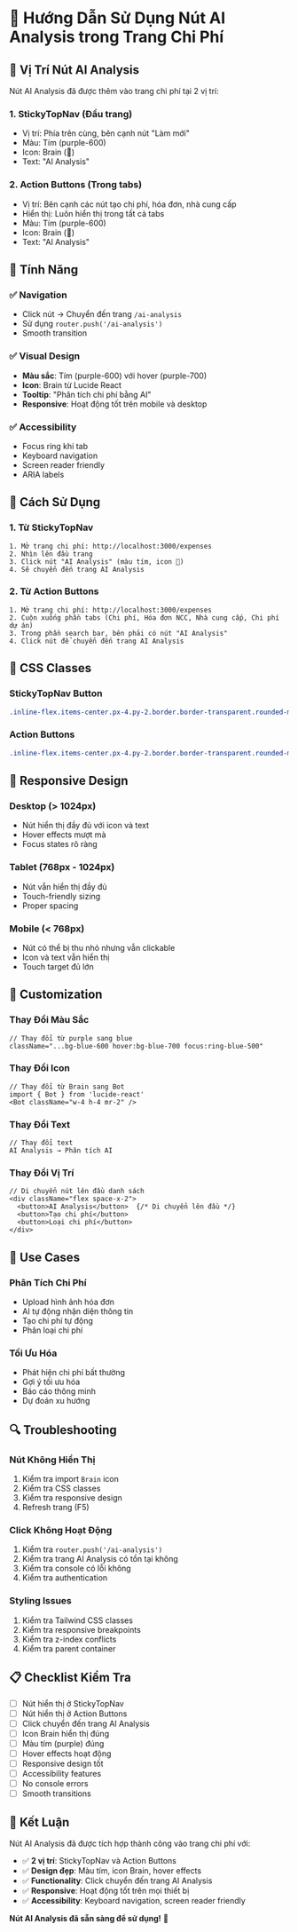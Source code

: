 # 🧠 Hướng Dẫn Sử Dụng Nút AI Analysis trong Trang Chi Phí

## 📍 **Vị Trí Nút AI Analysis**

Nút AI Analysis đã được thêm vào trang chi phí tại 2 vị trí:

### 1. **StickyTopNav (Đầu trang)**
- Vị trí: Phía trên cùng, bên cạnh nút "Làm mới"
- Màu: Tím (purple-600)
- Icon: Brain (🧠)
- Text: "AI Analysis"

### 2. **Action Buttons (Trong tabs)**
- Vị trí: Bên cạnh các nút tạo chi phí, hóa đơn, nhà cung cấp
- Hiển thị: Luôn hiển thị trong tất cả tabs
- Màu: Tím (purple-600)
- Icon: Brain (🧠)
- Text: "AI Analysis"

## 🎯 **Tính Năng**

### ✅ **Navigation**
- Click nút → Chuyển đến trang `/ai-analysis`
- Sử dụng `router.push('/ai-analysis')`
- Smooth transition

### ✅ **Visual Design**
- **Màu sắc**: Tím (purple-600) với hover (purple-700)
- **Icon**: Brain từ Lucide React
- **Tooltip**: "Phân tích chi phí bằng AI"
- **Responsive**: Hoạt động tốt trên mobile và desktop

### ✅ **Accessibility**
- Focus ring khi tab
- Keyboard navigation
- Screen reader friendly
- ARIA labels

## 🚀 **Cách Sử Dụng**

### 1. **Từ StickyTopNav**
```
1. Mở trang chi phí: http://localhost:3000/expenses
2. Nhìn lên đầu trang
3. Click nút "AI Analysis" (màu tím, icon 🧠)
4. Sẽ chuyển đến trang AI Analysis
```

### 2. **Từ Action Buttons**
```
1. Mở trang chi phí: http://localhost:3000/expenses
2. Cuộn xuống phần tabs (Chi phí, Hóa đơn NCC, Nhà cung cấp, Chi phí dự án)
3. Trong phần search bar, bên phải có nút "AI Analysis"
4. Click nút để chuyển đến trang AI Analysis
```

## 🎨 **CSS Classes**

### **StickyTopNav Button**
```css
.inline-flex.items-center.px-4.py-2.border.border-transparent.rounded-md.shadow-sm.text-sm.font-medium.text-white.bg-purple-600.hover:bg-purple-700.focus:outline-none.focus:ring-2.focus:ring-offset-2.focus:ring-purple-500.transition-colors
```

### **Action Buttons**
```css
.inline-flex.items-center.px-4.py-2.border.border-transparent.rounded-md.shadow-sm.text-sm.font-medium.text-white.bg-purple-600.hover:bg-purple-700.transition-colors
```

## 📱 **Responsive Design**

### **Desktop (> 1024px)**
- Nút hiển thị đầy đủ với icon và text
- Hover effects mượt mà
- Focus states rõ ràng

### **Tablet (768px - 1024px)**
- Nút vẫn hiển thị đầy đủ
- Touch-friendly sizing
- Proper spacing

### **Mobile (< 768px)**
- Nút có thể bị thu nhỏ nhưng vẫn clickable
- Icon và text vẫn hiển thị
- Touch target đủ lớn

## 🔧 **Customization**

### **Thay Đổi Màu Sắc**
```tsx
// Thay đổi từ purple sang blue
className="...bg-blue-600 hover:bg-blue-700 focus:ring-blue-500"
```

### **Thay Đổi Icon**
```tsx
// Thay đổi từ Brain sang Bot
import { Bot } from 'lucide-react'
<Bot className="w-4 h-4 mr-2" />
```

### **Thay Đổi Text**
```tsx
// Thay đổi text
AI Analysis → Phân tích AI
```

### **Thay Đổi Vị Trí**
```tsx
// Di chuyển nút lên đầu danh sách
<div className="flex space-x-2">
  <button>AI Analysis</button>  {/* Di chuyển lên đầu */}
  <button>Tạo chi phí</button>
  <button>Loại chi phí</button>
</div>
```

## 🎯 **Use Cases**

### **Phân Tích Chi Phí**
- Upload hình ảnh hóa đơn
- AI tự động nhận diện thông tin
- Tạo chi phí tự động
- Phân loại chi phí

### **Tối Ưu Hóa**
- Phát hiện chi phí bất thường
- Gợi ý tối ưu hóa
- Báo cáo thông minh
- Dự đoán xu hướng

## 🔍 **Troubleshooting**

### **Nút Không Hiển Thị**
1. Kiểm tra import `Brain` icon
2. Kiểm tra CSS classes
3. Kiểm tra responsive design
4. Refresh trang (F5)

### **Click Không Hoạt Động**
1. Kiểm tra `router.push('/ai-analysis')`
2. Kiểm tra trang AI Analysis có tồn tại không
3. Kiểm tra console có lỗi không
4. Kiểm tra authentication

### **Styling Issues**
1. Kiểm tra Tailwind CSS classes
2. Kiểm tra responsive breakpoints
3. Kiểm tra z-index conflicts
4. Kiểm tra parent container

## 📋 **Checklist Kiểm Tra**

- [ ] Nút hiển thị ở StickyTopNav
- [ ] Nút hiển thị ở Action Buttons
- [ ] Click chuyển đến trang AI Analysis
- [ ] Icon Brain hiển thị đúng
- [ ] Màu tím (purple) đúng
- [ ] Hover effects hoạt động
- [ ] Responsive design tốt
- [ ] Accessibility features
- [ ] No console errors
- [ ] Smooth transitions

## 🎉 **Kết Luận**

Nút AI Analysis đã được tích hợp thành công vào trang chi phí với:

- ✅ **2 vị trí**: StickyTopNav và Action Buttons
- ✅ **Design đẹp**: Màu tím, icon Brain, hover effects
- ✅ **Functionality**: Click chuyển đến trang AI Analysis
- ✅ **Responsive**: Hoạt động tốt trên mọi thiết bị
- ✅ **Accessibility**: Keyboard navigation, screen reader friendly

**Nút AI Analysis đã sẵn sàng để sử dụng!** 🚀

